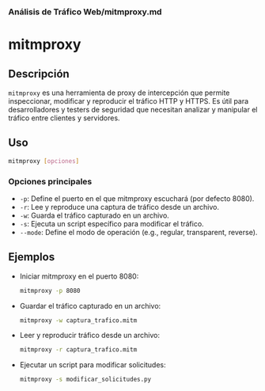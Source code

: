 ### **Análisis de Tráfico Web/mitmproxy.md**

# mitmproxy

## Descripción

`mitmproxy` es una herramienta de proxy de intercepción que permite inspeccionar, modificar y reproducir el tráfico HTTP y HTTPS. Es útil para desarrolladores y testers de seguridad que necesitan analizar y manipular el tráfico entre clientes y servidores.

## Uso

```bash
mitmproxy [opciones]
```

### Opciones principales

- `-p`: Define el puerto en el que mitmproxy escuchará (por defecto 8080).
- `-r`: Lee y reproduce una captura de tráfico desde un archivo.
- `-w`: Guarda el tráfico capturado en un archivo.
- `-s`: Ejecuta un script específico para modificar el tráfico.
- `--mode`: Define el modo de operación (e.g., regular, transparent, reverse).

## Ejemplos

- Iniciar mitmproxy en el puerto 8080:

  ```bash
  mitmproxy -p 8080
  ```

- Guardar el tráfico capturado en un archivo:

  ```bash
  mitmproxy -w captura_trafico.mitm
  ```

- Leer y reproducir tráfico desde un archivo:

  ```bash
  mitmproxy -r captura_trafico.mitm
  ```

- Ejecutar un script para modificar solicitudes:

  ```bash
  mitmproxy -s modificar_solicitudes.py
  ```
